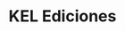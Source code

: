 ---
title: "KEL Ediciones"
url: /ciudad-autonoma-de-buenos-aires/kel-ediciones-avenida-santa-fe/
shop: Bücher
---